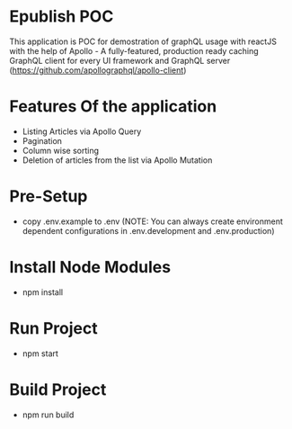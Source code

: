# Epublish POC 
  This application is POC for demostration of graphQL usage with reactJS with the help of Apollo - A fully-featured, production ready caching GraphQL client for every UI framework and GraphQL server (https://github.com/apollographql/apollo-client)

# Features Of the application
  - Listing Articles via Apollo Query
  - Pagination
  - Column wise sorting
  - Deletion of articles from the list via Apollo Mutation

# Pre-Setup
  - copy .env.example to .env (NOTE: You can always create environment dependent configurations in .env.development and .env.production)

# Install Node Modules
  - npm install

# Run Project
  - npm start

# Build Project
  - npm run build
